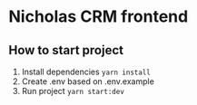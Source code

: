 # Nicholas CRM frontend

## How to start project

1. Install dependencies
   `yarn install`
2. Create .env based on .env.example
3. Run project
   `yarn start:dev`
